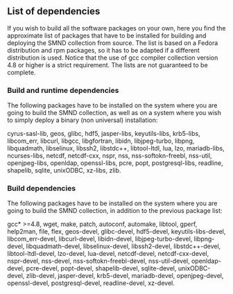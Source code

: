 ## List of dependencies ##

If you wish to build all the software packages on your own, here you
find the approximate list of packages that have to be installed for
building and deploying the SMND collection from source. The list is
based on a Fedora distribution and rpm packages, so it has to be
adapted if a different distribution is used. Notice that the use of
gcc compiler collection version 4.8 or higher is a strict
requirement. The lists are not guaranteed to be complete.

### Build and runtime dependencies ###

The following packages have to be installed on the system where you
are going to build the SMND collection, as well as on a system where
you wish to simply deploy a binary (non universal) installation:

cyrus-sasl-lib, geos, glibc, hdf5, jasper-libs, keyutils-libs,
krb5-libs, libcom_err, libcurl, libgcc, libgfortran, libidn,
libjpeg-turbo, libpng, libquadmath, libselinux, libssh2, libstdc++,
libtool-ltdl, lua, lzo, mariadb-libs, ncurses-libs, netcdf,
netcdf-cxx, nspr, nss, nss-softokn-freebl, nss-util, openjpeg-libs,
openldap, openssl-libs, pcre, popt, postgresql-libs, readline,
shapelib, sqlite, unixODBC, xz-libs, zlib.

### Build dependencies ###

The following packages have to be installed on the system where you
are going to build the SMND collection, in addition to the previous
package list:

gcc* >=4.8, wget, make, patch, autoconf, automake, libtool, gperf,
help2man, file, flex, geos-devel, glibc-devel, hdf5-devel,
keyutils-libs-devel, libcom_err-devel, libcurl-devel, libidn-devel,
libjpeg-turbo-devel, libpng-devel, libquadmath-devel,
libselinux-devel, libssh2-devel, libstdc++-devel, libtool-ltdl-devel,
lzo-devel, lua-devel, netcdf-devel, netcdf-cxx-devel, nspr-devel,
nss-devel, nss-softokn-freebl-devel, nss-util-devel, openldap-devel,
pcre-devel, popt-devel, shapelib-devel, sqlite-devel, unixODBC-devel,
zlib-devel, jasper-devel, krb5-devel, mariadb-devel, openjpeg-devel,
openssl-devel, postgresql-devel, readline-devel, xz-devel.
